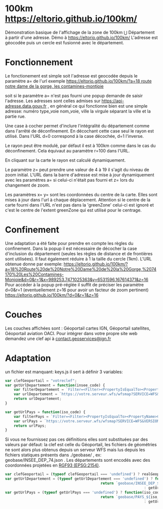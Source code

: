 # 100km <https://eltorio.github.io/100km/>
Démonstration basique de l'affichage de la zone de 100km ⋃ Département à partir d'une adresse.
Démo à <https://eltorio.github.io/100km/>
L'adresse est géocodée puis un cercle est fusionné avec le département.

# Fonctionnement
Le fonctionement est simple soit l'adresse est geocodée depuis le paramètre a= de l'url exemple
[https://eltorio.github.io/100km/?a=18 route notre dame de la gorge, les contamines-montjoie](https://eltorio.github.io/100km/?a=18%20route%20notre%20dame%20de%20la20gorge,20les20contamines-montjoie)

soit si le paramètre a= n'est pas fourni une popup demande de saisir l'adresse.
Les adresses sont celles admises sur <https://api-adresse.data.gouv.fr> , en général ce qui fonctionne bien est une simple adresse:
numéro type_voie nom_voie, ville
la virgule séparant la ville et la partie rue.

Une case à cocher permet d'inclure l'intégralité du département comme dans l'arrêté de déconfinement. En décochant cette case seul le rayon est utilisé. Dans l'URL d=0 correspond à la case décochée, d=1 l'inverse.

Le rayon peut être modulé, par défaut il est à 100km comme dans le cas du déconfinement. Cela équivaut au paramètre r=100 dans l'URL.

En cliquant sur la carte le rayon est calculé dynamiquement.

Le paramètre z= peut prendre une valeur de 4 à 19 il s'agit du niveau de zoom initial.
L'URL dans la barre d'adresse est mise à jour dynamiquement avec les paramètres a= si celui-ci n'était pas fourni et z= lors du changement de zoom.

Les paramètres x= y= sont les coordonnées du centre de la carte. Elles sont mises à jour dans l'url à chaque déplacement. Attention si le centre de la carte fourni dans l'URL n'est pas dans la 'greenZone' celui-ci est ignoré et c'est le centre de l'extent greenZone qui est utilisé pour le centrage.

# Confinement
Une adaptation a été faite pour prendre en compte les règles du confinement.
Dans la popup il est nécessaire de décocher la case d'inclusion du département (seules les règles de distance et de frontières sont utilisées).
Il faut également réduire à 1 la taille du cercle (1km).
L'URL obtenue donne par exemple:
https://eltorio.github.io/100km/?a=18%20Route%20de%20Notre%20Dame%20de%20la%20Gorge,%2074170%20Les%20Contamines-Monjoie&d=0&r=1&x=989253.7471025363&y=6531596.167614371&z=16
Pour accéder à la popup pré-réglée il suffit de préciser les paramètre d=0&r=1 (eventuellement z=16 pour avoir un facteur de zoom pertinent)
https://eltorio.github.io/100km/?d=0&r=1&z=16

# Couches
Les couches affichées sont : Géoportail cartes IGN, Géoportail satellites, Géoportail aviation OACI.
Pour intégrer dans votre propre site web demandez une clef api à <contact.geoservices@ign.fr>

# Adaptation
un fichier est manquant: keys.js il sert à définir 3 variables:
```javascript
var clefGeoportail = "votreclef"; 
var getUrlDepartement = function(insee_code) {
    var filterDepartement = `Filter=<Filter><PropertyIsEqualTo><PropertyName>INSEE_DEP</PropertyName><Literal>${insee_code}</Literal></PropertyIsEqualTo></Filter>`;
    var urlDepartement = `https://votre.serveur.wfs/wfsmap?SERVICE=WFS&VERSION=1.0.0&REQUEST=GetFeature&TYPENAME=ms:DEPARTEMENTS&SRSNAME=EPSG:2154&${filterDepartement}&outputFormat=geojson`;
    return urlDepartement;
}

var getUrlPays = function(iso_code) {
    var filterPays = `Filter=<Filter><PropertyIsEqualTo><PropertyName>CNTR_ID</PropertyName><Literal>${iso_code}</Literal></PropertyIsEqualTo></Filter>`;
    var urlPays = `https://votre.serveur.wfs/wfsmap?SERVICE=WFS&VERSION=1.0.0&REQUEST=GetFeature&TYPENAME=ms:PAYS&SRSNAME=EPSG:4326&${filterPays}&outputFormat=geojson`;
    return urlPays;
}
```
Si vous ne fournissez pas ces définitions elles sont substituées par des valeurs par défaut: la clef est celle du Géoportail, les fichiers de géométries ne sont alors plus obtenus depuis un serveur WFS mais lus depuis les fichiers statiques présents dans ./geobase/ , ex: geobase/INSEE_DEP_74.json . Les départements sont encodés avec des coordonnées projetées en [RGF93 (EPSG:2154)](https://epsg.io/2154).
```javascript
var clefGeoportail = (typeof clefGeoportail === 'undefined') ? realGeoportailAPIKey : clefGeoportail;
var getUrlDepartement = (typeof getUrlDepartement === 'undefined') ? function(insee_code){ 
                                            return `geobase/INSEE_DEP_${insee_code}.json`;  }
                                                                : getUrlDepartement ;
var getUrlPays = (typeof getUrlPays === 'undefined') ? function(iso_code){ 
                                            return `geobase/PAYS_${iso_code}.json`;  }
                                                                : getUrlPays ;
```
